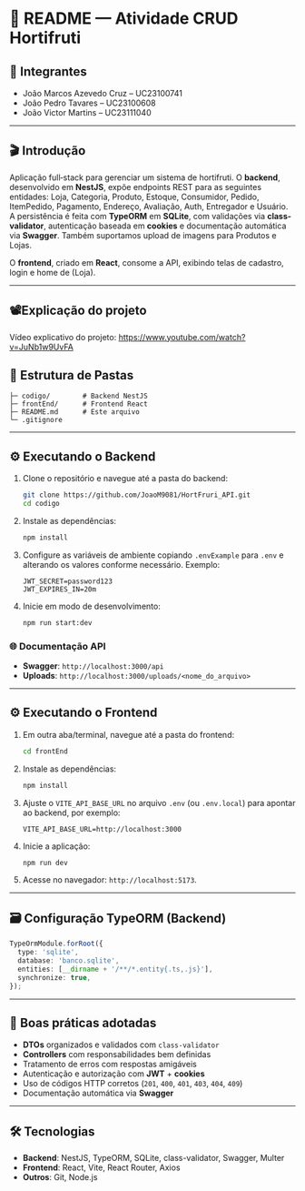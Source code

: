 # 📝 README — Atividade CRUD Hortifruti

## 👥 Integrantes

* João Marcos Azevedo Cruz – UC23100741
* João Pedro Tavares – UC23100608
* João Victor Martins – UC23111040

---

## 🎬 Introdução

Aplicação full‑stack para gerenciar um sistema de hortifruti. O **backend**, desenvolvido em **NestJS**, expõe endpoints REST para as seguintes entidades: Loja, Categoria, Produto, Estoque, Consumidor, Pedido, ItemPedido, Pagamento, Endereço, Avaliação, Auth, Entregador e Usuário. A persistência é feita com **TypeORM** em **SQLite**, com validações via **class-validator**, autenticação baseada em **cookies** e documentação automática via **Swagger**. Também suportamos upload de imagens para Produtos e Lojas.

O **frontend**, criado em **React**, consome a API, exibindo telas de cadastro, login e home de (Loja).

---

## 📽️Explicação do projeto

Vídeo explicativo do projeto: https://www.youtube.com/watch?v=JuNb1w9UvFA


## 📂 Estrutura de Pastas

```
├─ codigo/        # Backend NestJS
├─ frontEnd/      # Frontend React
├─ README.md      # Este arquivo
└─ .gitignore
```

---

## ⚙️ Executando o Backend

1. Clone o repositório e navegue até a pasta do backend:

   ```bash
   git clone https://github.com/JoaoM9081/HortFruri_API.git
   cd codigo
   ```
2. Instale as dependências:

   ```bash
   npm install
   ```
3. Configure as variáveis de ambiente copiando `.envExample` para `.env` e alterando os valores conforme necessário. Exemplo:

   ```env
   JWT_SECRET=password123
   JWT_EXPIRES_IN=20m
   ```
4. Inicie em modo de desenvolvimento:

   ```bash
   npm run start:dev
   ```

### 🌐 Documentação API

* **Swagger**: `http://localhost:3000/api`
* **Uploads**: `http://localhost:3000/uploads/<nome_do_arquivo>`

---

## ⚙️ Executando o Frontend

1. Em outra aba/terminal, navegue até a pasta do frontend:

   ```bash
   cd frontEnd
   ```
2. Instale as dependências:

   ```bash
   npm install
   ```
3. Ajuste o `VITE_API_BASE_URL` no arquivo `.env` (ou `.env.local`) para apontar ao backend, por exemplo:

   ```env
   VITE_API_BASE_URL=http://localhost:3000
   ```
4. Inicie a aplicação:

   ```bash
   npm run dev
   ```
5. Acesse no navegador: `http://localhost:5173`.

---

## 🗃️ Configuração TypeORM (Backend)

```ts
TypeOrmModule.forRoot({
  type: 'sqlite',
  database: 'banco.sqlite',
  entities: [__dirname + '/**/*.entity{.ts,.js}'],
  synchronize: true,
});
```

---

## 🧪 Boas práticas adotadas

* **DTOs** organizados e validados com `class-validator`
* **Controllers** com responsabilidades bem definidas
* Tratamento de erros com respostas amigáveis
* Autenticação e autorização com **JWT** + **cookies**
* Uso de códigos HTTP corretos (`201`, `400`, `401`, `403`, `404`, `409`)
* Documentação automática via **Swagger**

---

## 🛠️ Tecnologias

* **Backend**: NestJS, TypeORM, SQLite, class-validator, Swagger, Multer
* **Frontend**: React, Vite, React Router, Axios
* **Outros**: Git, Node.js
